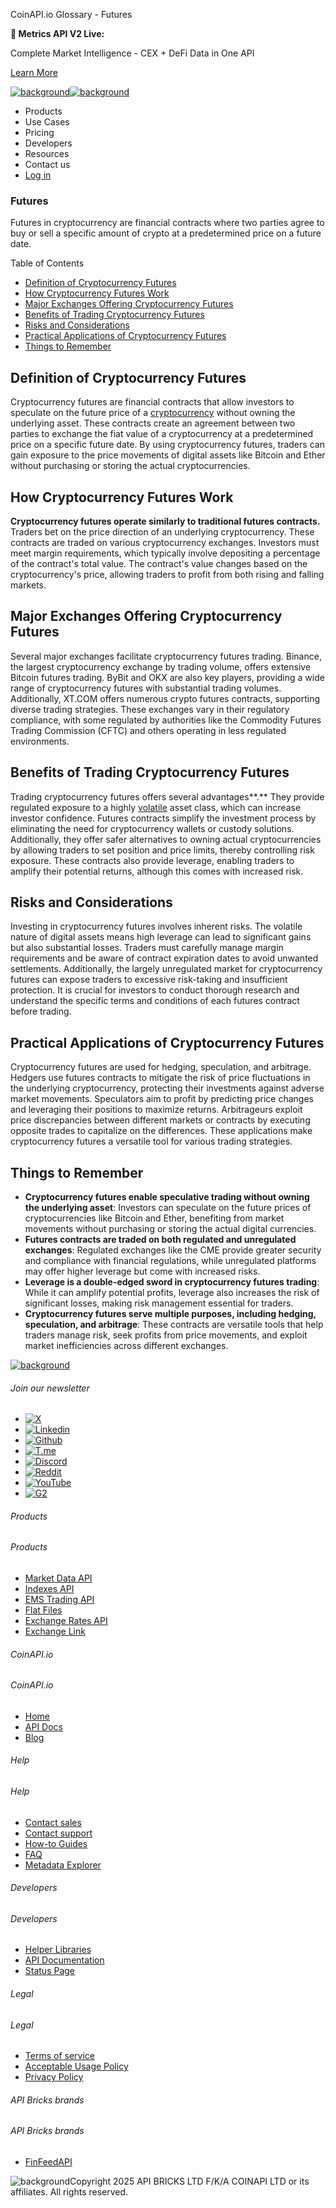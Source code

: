 CoinAPI.io Glossary - Futures

**🚀 Metrics API V2 Live:**

Complete Market Intelligence - CEX + DeFi Data in One API

[Learn More](https://www.coinapi.io/blog/metrics-api-v2-trading-volume-analysis-and-on-chain-metrics)

[![background](https://cdn.sanity.io/images/o65xz72l/production/268144c90959611dea3e360f81e4549c3cd03fd0-142x34.svg)![background](https://cdn.sanity.io/images/o65xz72l/production/e0ca0c29b08cb53631d77de4a84246da316d55d2-142x34.svg)](/)

* Products
* Use Cases
* Pricing
* Developers
* Resources
* Contact us
* [Log in](https://console.coinapi.io/)

### Futures

Futures in cryptocurrency are financial contracts where two parties agree to buy or sell a specific amount of crypto at a predetermined price on a future date.

Table of Contents

* [Definition of Cryptocurrency Futures](#link-8d3a513cf370)
* [How Cryptocurrency Futures Work](#link-30ae96857c80)
* [Major Exchanges Offering Cryptocurrency Futures](#link-08399bbd4e9f)
* [Benefits of Trading Cryptocurrency Futures](#link-ca9a4feba93f)
* [Risks and Considerations](#link-c583e6b75306)
* [Practical Applications of Cryptocurrency Futures](#link-09311162dd51)
* [Things to Remember](#link-be291acbe4f3)

Definition of Cryptocurrency Futures
------------------------------------

Cryptocurrency futures are financial contracts that allow investors to speculate on the future price of a [cryptocurrency](https://www.coinapi.io/learn/glossary/cryptocurrency) without owning the underlying asset. These contracts create an agreement between two parties to exchange the fiat value of a cryptocurrency at a predetermined price on a specific future date. By using cryptocurrency futures, traders can gain exposure to the price movements of digital assets like Bitcoin and Ether without purchasing or storing the actual cryptocurrencies.

How Cryptocurrency Futures Work
-------------------------------

**Cryptocurrency futures operate similarly to traditional futures contracts.** Traders bet on the price direction of an underlying cryptocurrency. These contracts are traded on various cryptocurrency exchanges. Investors must meet margin requirements, which typically involve depositing a percentage of the contract's total value. The contract's value changes based on the cryptocurrency's price, allowing traders to profit from both rising and falling markets.

Major Exchanges Offering Cryptocurrency Futures
-----------------------------------------------

Several major exchanges facilitate cryptocurrency futures trading. Binance, the largest cryptocurrency exchange by trading volume, offers extensive Bitcoin futures trading. ByBit and OKX are also key players, providing a wide range of cryptocurrency futures with substantial trading volumes. Additionally, XT.COM offers numerous crypto futures contracts, supporting diverse trading strategies. These exchanges vary in their regulatory compliance, with some regulated by authorities like the Commodity Futures Trading Commission (CFTC) and others operating in less regulated environments.

Benefits of Trading Cryptocurrency Futures
------------------------------------------

Trading cryptocurrency futures offers several advantages**.** They provide regulated exposure to a highly [volatile](https://www.coinapi.io/learn/glossary/volatility) asset class, which can increase investor confidence. Futures contracts simplify the investment process by eliminating the need for cryptocurrency wallets or custody solutions. Additionally, they offer safer alternatives to owning actual cryptocurrencies by allowing traders to set position and price limits, thereby controlling risk exposure. These contracts also provide leverage, enabling traders to amplify their potential returns, although this comes with increased risk.

Risks and Considerations
------------------------

Investing in cryptocurrency futures involves inherent risks. The volatile nature of digital assets means high leverage can lead to significant gains but also substantial losses. Traders must carefully manage margin requirements and be aware of contract expiration dates to avoid unwanted settlements. Additionally, the largely unregulated market for cryptocurrency futures can expose traders to excessive risk-taking and insufficient protection. It is crucial for investors to conduct thorough research and understand the specific terms and conditions of each futures contract before trading.

Practical Applications of Cryptocurrency Futures
------------------------------------------------

Cryptocurrency futures are used for hedging, speculation, and arbitrage. Hedgers use futures contracts to mitigate the risk of price fluctuations in the underlying cryptocurrency, protecting their investments against adverse market movements. Speculators aim to profit by predicting price changes and leveraging their positions to maximize returns. Arbitrageurs exploit price discrepancies between different markets or contracts by executing opposite trades to capitalize on the differences. These applications make cryptocurrency futures a versatile tool for various trading strategies.

Things to Remember
------------------

* **Cryptocurrency futures enable speculative trading without owning the underlying asset**: Investors can speculate on the future prices of cryptocurrencies like Bitcoin and Ether, benefiting from market movements without purchasing or storing the actual digital currencies.
* **Futures contracts are traded on both regulated and unregulated exchanges**: Regulated exchanges like the CME provide greater security and compliance with financial regulations, while unregulated platforms may offer higher leverage but come with increased risks.
* **Leverage is a double-edged sword in cryptocurrency futures trading**: While it can amplify potential profits, leverage also increases the risk of significant losses, making risk management essential for traders.
* **Cryptocurrency futures serve multiple purposes, including hedging, speculation, and arbitrage**: These contracts are versatile tools that help traders manage risk, seek profits from price movements, and exploit market inefficiencies across different exchanges.

[![background](https://cdn.sanity.io/images/o65xz72l/production/99475f0760777c30125556b2707e1e8f77f2fba0-179x42.svg)](/)

###### Join our newsletter

* [![X](https://cdn.sanity.io/images/o65xz72l/production/89a93ecdd3eaa62f0d2bad091ff6d92a31e9c372-28x28.svg)](https://twitter.com/realcoinapi "X")
* [![Linkedin](https://cdn.sanity.io/images/o65xz72l/production/be666e8656abe83e43c1db9a3ab76d44b9af5cb5-28x28.svg)](https://www.linkedin.com/company/coinapi "Linkedin")
* [![Github](https://cdn.sanity.io/images/o65xz72l/production/80703d2d9baaef7e7f5471a54a720b9383a63aab-28x28.svg)](https://github.com/coinapi/coinapi-sdk "Github")
* [![T.me](https://cdn.sanity.io/images/o65xz72l/production/39be23a1db383ad12c3e9d4bebae9bc77bf59b8b-28x28.svg)](https://t.me/coinapiofficial "T.me")
* [![Discord](https://cdn.sanity.io/images/o65xz72l/production/9862f060f9b89536f18d4e8770a11bfb00c3e3fd-30x28.svg)](https://discord.gg/vgJbjjsVaC "Discord")
* [![Reddit](https://cdn.sanity.io/images/o65xz72l/production/d02e41d1eab87d289f2bc6a390bcd0c7def1b7ac-30x28.svg)](https://www.reddit.com/r/CoinAPI/ "Reddit")
* [![YouTube](https://cdn.sanity.io/images/o65xz72l/production/535425f0f99df8b6173d663721f8941430d637b2-28x28.svg)](https://www.youtube.com/@CoinAPI_Official "YouTube")
* [![G2](/_next/image?url=https%3A%2F%2Fcdn.sanity.io%2Fimages%2Fo65xz72l%2Fproduction%2F4b1d455c2cab4bf625e7cc96a1b74695c0b3c4bc-28x28.png&w=64&q=75)](https://www.g2.com/products/coinapi/reviews "G2")

###### Products

###### Products

* [Market Data API](/products/market-data-api)
* [Indexes API](/products/indexes-api)
* [EMS Trading API](/products/ems-api)
* [Flat Files](/products/flat-files)
* [Exchange Rates API](/products/exchange-rates-api)
* [Exchange Link](https://www.coinapi.io/products/exchange-link)

###### CoinAPI.io

###### CoinAPI.io

* [Home](https://www.coinapi.io/)
* [API Docs](https://docs.coinapi.io/?_gl=1*jgom05*_gcl_au*NTIxNjU3NzExLjE3MzU1OTM0MTE.*_ga*OTI3MDg0NzQ2LjE3MzU1OTM0MDk.*_ga_063767QGZW*MTczODA3Mzc5MC43My4wLjE3MzgwNzM3OTAuNjAuMC4w*_ga_EXCQW96F7R*MTczODA3Mzc5MC4xMjEuMC4xNzM4MDczNzkwLjAuMC4w)
* [Blog](https://www.coinapi.io/blog)

###### Help

###### Help

* [Contact sales](/contact-us)
* [Contact support](https://console.coinapi.io/?link=/support-tickets)
* [How-to Guides](https://docs.coinapi.io/market-data/how-to-guides/?_gl=1*16m3ndl*_gcl_au*NTIxNjU3NzExLjE3MzU1OTM0MTE.*_ga*OTI3MDg0NzQ2LjE3MzU1OTM0MDk.*_ga_063767QGZW*MTczODA3Mzc5MC43My4wLjE3MzgwNzM3OTAuNjAuMC4w*_ga_EXCQW96F7R*MTczODA3Mzc5MC4xMjEuMC4xNzM4MDczNzkwLjAuMC4w)
* [FAQ](https://docs.coinapi.io/general/faq/?_gl=1*dfjpiw*_gcl_au*NTIxNjU3NzExLjE3MzU1OTM0MTE.*_ga*OTI3MDg0NzQ2LjE3MzU1OTM0MDk.*_ga_063767QGZW*MTczODA3Mzc5MC43My4wLjE3MzgwNzM3OTAuNjAuMC4w*_ga_EXCQW96F7R*MTczODA3Mzc5MC4xMjEuMC4xNzM4MDczNzkwLjAuMC4w)
* [Metadata Explorer](https://docs.coinapi.io/market-data/metadata-tables/introduction)

###### Developers

###### Developers

* [Helper Libraries](https://github.com/api-bricks/api-bricks-sdk/)
* [API Documentation](https://docs.coinapi.io/?_gl=1*iuavdb*_gcl_au*NTIxNjU3NzExLjE3MzU1OTM0MTE.*_ga*OTI3MDg0NzQ2LjE3MzU1OTM0MDk.*_ga_063767QGZW*MTczODA3Mzc5MC43My4wLjE3MzgwNzM3OTAuNjAuMC4w*_ga_EXCQW96F7R*MTczODA3Mzc5MC4xMjEuMC4xNzM4MDczNzkwLjAuMC4w)
* [Status Page](https://status.coinapi.io/?_gl=1*1ww1bbe*_gcl_au*NTIxNjU3NzExLjE3MzU1OTM0MTE.*_ga*OTI3MDg0NzQ2LjE3MzU1OTM0MDk.*_ga_063767QGZW*MTczODA3Mzc5MC43My4wLjE3MzgwNzM3OTAuNjAuMC4w*_ga_EXCQW96F7R*MTczODA3Mzc5MC4xMjEuMC4xNzM4MDczNzkwLjAuMC4w)

###### Legal

###### Legal

* [Terms of service](/legal#terms)
* [Acceptable Usage Policy](/legal#aup)
* [Privacy Policy](/legal#policy)

###### API Bricks brands

###### API Bricks brands

* [FinFeedAPI](https://finfeedapi.com/?utm_source=coinapi.io&utm_medium=referral&utm_campaign=footer)

![background](https://cdn.sanity.io/images/o65xz72l/production/5f005fa1cc9dc85c59ae054bb4a4838566b65c4e-25x26.svg)Copyright 2025 API BRICKS LTD F/K/A COINAPI LTD or its affiliates. All rights reserved.